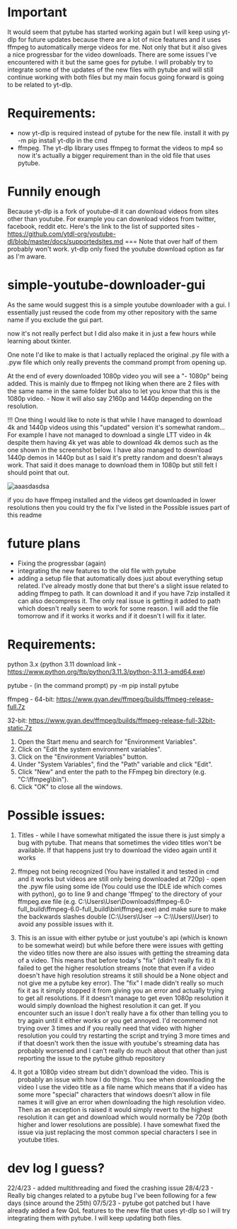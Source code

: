 # Important
It would seem that pytube has started working again but I will keep using yt-dlp for future updates because there are a lot of nice features and it uses ffmpeg to automatically merge videos for me. Not only that but it also gives a nice progressbar for the video downloads. There are some issues I've encountered with it but the same goes for pytube. 
I will probably try to integrate some of the updates of the new files with pytube and will still continue working with both files but my main focus going forward is going to be related to yt-dlp. 


# Requirements: 
- now yt-dlp is required instead of pytube for the new file. 
install it with py -m pip install yt-dlp in the cmd
- ffmpeg. The yt-dlp library uses ffmpeg to format the videos to mp4 so now it's actually a bigger requirement than in the old file that uses pytube. 



# Funnily enough
Because yt-dlp is a fork of youtube-dl it can download videos from sites other than youtube. For example you can download videos from twitter, facebook, reddit etc. 
Here's the link to the list of supported sites - https://github.com/ytdl-org/youtube-dl/blob/master/docs/supportedsites.md 
=== Note that over half of them probably won't work. yt-dlp only fixed the youtube download option as far as I'm aware.

# simple-youtube-downloader-gui
As the same would suggest this is a simple youtube downloader with a gui. 
I essentially just reused the code from my other repository with the same name if you exclude the gui part.

now it's not really perfect but I did also make it in just a few hours while learning about tkinter. 

One note I'd like to make is that I actually replaced the original .py file with a .pyw file which only really prevents the command prompt from opening up.

At the end of every downloaded 1080p video you will see a "- 1080p" being added. This is mainly due to ffmpeg not liking when there are 2 files with the same name in the same folder but also to let you know that this is the 1080p video. - Now it will also say 2160p and 1440p depending on the resolution.

!!! One thing I would like to note is that while I have managed to download 4k and 1440p videos using this "updated" version it's somewhat random... For example I have not managed to download a single LTT video in 4k despite them having 4k yet was able to download 4k demos such as the one shown in the screenshot below. I have also managed to download 1440p demos in 1440p but as I said it's pretty random and doesn't always work. That said it does manage to download them in 1080p but still felt I should point that out.

![aaasdasdsa](https://user-images.githubusercontent.com/79314361/232321656-03fb504e-9f6c-4f6f-942a-d14c46003606.jpg)




if you do have ffmpeg installed and the videos get downloaded in lower resolutions then you could try the fix I've listed in the Possible issues part of this readme


# future plans 
- Fixing the progressbar (again)
- integrating the new features to the old file with pytube
- adding a setup file that automatically does just about everything setup related. I've already mostly done that but there's a slight issue related to adding ffmpeg to path. It can download it and if you have 7zip installed it can also decompress it. The only real issue is getting it added to path which doesn't really seem to work for some reason. I will add the file tomorrow and if it works it works and if it doesn't I will fix it later. 


# Requirements:
python 3.x
(python 3.11 download link - https://www.python.org/ftp/python/3.11.3/python-3.11.3-amd64.exe)

pytube - (in the command prompt) 
py -m pip install pytube

ffmpeg - 
64-bit: https://www.gyan.dev/ffmpeg/builds/ffmpeg-release-full.7z

32-bit: https://www.gyan.dev/ffmpeg/builds/ffmpeg-release-full-32bit-static.7z

1. Open the Start menu and search for "Environment Variables".
2. Click on "Edit the system environment variables".
3. Click on the "Environment Variables" button.
4. Under "System Variables", find the "Path" variable and click "Edit".
5. Click "New" and enter the path to the FFmpeg bin directory (e.g. "C:\ffmpeg\bin").
6. Click "OK" to close all the windows.


# Possible issues: 
1. Titles - while I have somewhat mitigated the issue there is just simply a bug with pytube. That means that sometimes the video titles won't be available. If that happens just try to download the video again until it works

2. ffmpeg not being recognized (You have installed it and tested in cmd and it works but videos are still only being downloaded at 720p) - open the .pyw file using some ide (You could use the IDLE ide which comes with python), go to line 9 and change 'ffmpeg' to the directory of your ffmpeg.exe file (e.g. C:\\Users\\User\\Downloads\\ffmpeg-6.0-full_build\\ffmpeg-6.0-full_build\\bin\\ffmpeg.exe) and make sure to make the backwards slashes double (C:\Users\User --> C:\\\Users\\\User) to avoid any possible issues with it. 

3. This is an issue with either pytube or just youtube's api (which is known to be somewhat weird) but while before there were issues with getting the video titles now there are also issues with getting the streaming data of a video. This means that before today's "fix" (didn't really fix it) it failed to get the higher resolution streams (note that even if a video doesn't have high resolution streams it still should be a None object and not give me a pytube key error). The "fix" I made didn't really so much fix it as it simply stopped it from giving you an error and actually trying to get all resolutions. If it doesn't manage to get even 1080p resolution it would simply download the highest resolution it can get. If you encounter such an issue I don't really have a fix other than telling you to try again until it either works or you get annoyed. I'd recommend not trying over 3 times and if you really need that video with higher resolution you could try restarting the script and trying 3 more times and if that doesn't work then the issue with youtube's streaming data has probably worsened and I can't really do much about that other than just reporting the issue to the pytube github repository 

4. It got a 1080p video stream but didn't download the video. This is probably an issue with how I do things. You see when downloading the video I use the video title as a file name which means that if a video has some more "special" characters that windows doesn't allow in file names it will give an error when downloading the high resolution video. Then as an exception is raised it would simply revert to the highest resolution it can get and download which would normally be 720p (both higher and lower resolutions are possible). I have somewhat fixed the issue via just replacing the most common special characters I see in youtube titles.

# dev log I guess?
22/4/23 - added multithreading and fixed the crashing issue 
28/4/23 - Really big changes related to a pytube bug I've been following for a few days (since around the 25th)
07/5/23 - pytube got patched but I have already added a few QoL features to the new file that uses yt-dlp so I will try integrating them with pytube. I will keep updating both files.
